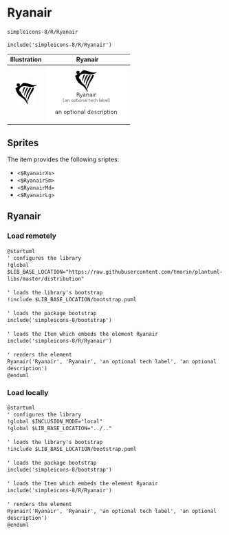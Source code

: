 # Ryanair


```text
simpleicons-8/R/Ryanair
```

```text
include('simpleicons-8/R/Ryanair')
```



| Illustration | Ryanair |
| :---: | :---: |
| ![illustration for Illustration](../../simpleicons-8/R/Ryanair.png) | ![illustration for Ryanair](../../simpleicons-8/R/Ryanair.Local.png) |



## Sprites
The item provides the following sriptes:

- `<$RyanairXs>`
- `<$RyanairSm>`
- `<$RyanairMd>`
- `<$RyanairLg>`





## Ryanair

### Load remotely
```plantuml
@startuml
' configures the library
!global $LIB_BASE_LOCATION="https://raw.githubusercontent.com/tmorin/plantuml-libs/master/distribution"

' loads the library's bootstrap
!include $LIB_BASE_LOCATION/bootstrap.puml

' loads the package bootstrap
include('simpleicons-8/bootstrap')

' loads the Item which embeds the element Ryanair
include('simpleicons-8/R/Ryanair')

' renders the element
Ryanair('Ryanair', 'Ryanair', 'an optional tech label', 'an optional description')
@enduml
```

### Load locally
```plantuml
@startuml
' configures the library
!global $INCLUSION_MODE="local"
!global $LIB_BASE_LOCATION="../.."

' loads the library's bootstrap
!include $LIB_BASE_LOCATION/bootstrap.puml

' loads the package bootstrap
include('simpleicons-8/bootstrap')

' loads the Item which embeds the element Ryanair
include('simpleicons-8/R/Ryanair')

' renders the element
Ryanair('Ryanair', 'Ryanair', 'an optional tech label', 'an optional description')
@enduml
```

